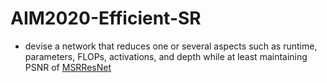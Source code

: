 # AIM2020-Efficient-SR
- devise a network that reduces one or several aspects such as runtime, parameters, FLOPs, activations, and depth while at least maintaining PSNR of [MSRResNet](https://github.com/znsc/MSRResNet)
